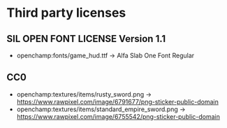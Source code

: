 # Third party licenses

## SIL OPEN FONT LICENSE Version 1.1

* openchamp:fonts/game_hud.ttf -> Alfa Slab One Font Regular

## CC0

* openchamp:textures/items/rusty_sword.png -> https://www.rawpixel.com/image/6791677/png-sticker-public-domain
* openchamp:textures/items/standard_empire_sword.png -> https://www.rawpixel.com/image/6755542/png-sticker-public-domain
